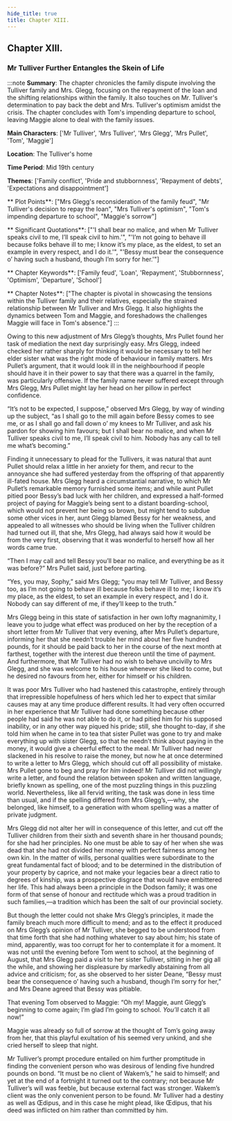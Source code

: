 ```yaml
---
hide_title: true
title: Chapter XIII.
---
```

## Chapter XIII.
### Mr Tulliver Further Entangles the Skein of Life 
:::note
**Summary**:
The chapter chronicles the family dispute involving the Tulliver family and Mrs. Glegg, focusing on the repayment of the loan and the shifting relationships within the family. It also touches on Mr. Tulliver's determination to pay back the debt and Mrs. Tulliver's optimism amidst the crisis. The chapter concludes with Tom's impending departure to school, leaving Maggie alone to deal with the family issues.

**Main Characters**:
['Mr Tulliver', 'Mrs Tulliver', 'Mrs Glegg', 'Mrs Pullet', 'Tom', 'Maggie']

**Location**:
The Tulliver's home

**Time Period**:
Mid 19th century

**Themes**:
['Family conflict', 'Pride and stubbornness', 'Repayment of debts', 'Expectations and disappointment']

** Plot Points**:
["Mrs Glegg's reconsideration of the family feud", "Mr Tulliver's decision to repay the loan", "Mrs Tulliver's optimism", "Tom's impending departure to school", "Maggie's sorrow"]

** Significant Quotations**:
["'I shall bear no malice, and when Mr Tulliver speaks civil to me, I’ll speak civil to him.'", "'I’m not going to behave ill because folks behave ill to me; I know it’s my place, as the eldest, to set an example in every respect, and I do it.'", "'Bessy must bear the consequence o’ having such a husband, though I’m sorry for her.'"]

** Chapter Keywords**:
['Family feud', 'Loan', 'Repayment', 'Stubbornness', 'Optimism', 'Departure', 'School']

** Chapter Notes**:
["The chapter is pivotal in showcasing the tensions within the Tulliver family and their relatives, especially the strained relationship between Mr Tulliver and Mrs Glegg. It also highlights the dynamics between Tom and Maggie, and foreshadows the challenges Maggie will face in Tom's absence."]
:::


  Owing to this new adjustment of Mrs Glegg’s thoughts, Mrs Pullet found her task of mediation the next day surprisingly easy. Mrs Glegg, indeed checked her rather sharply for thinking it would be necessary to tell her elder sister what was the right mode of behaviour in family matters. Mrs Pullet’s argument, that it would look ill in the neighbourhood if people should have it in their power to say that there was a quarrel in the family, was particularly offensive. If the family name never suffered except through Mrs Glegg, Mrs Pullet might lay her head on her pillow in perfect confidence. 

  “It’s not to be expected, I suppose,” observed Mrs Glegg, by way of winding up the subject, “as I shall go to the mill again before Bessy comes to see me, or as I shall go and fall down o’ my knees to Mr Tulliver, and ask his pardon for showing him favours; but I shall bear no malice, and when Mr Tulliver speaks civil to me, I’ll speak civil to him. Nobody has any call to tell me what’s becoming.” 

  Finding it unnecessary to plead for the Tullivers, it was natural that aunt Pullet should relax a little in her anxiety for them, and recur to the annoyance she had suffered yesterday from the offspring of that apparently ill-fated house. Mrs Glegg heard a circumstantial narrative, to which Mr Pullet’s remarkable memory furnished some items; and while aunt Pullet pitied poor Bessy’s bad luck with her children, and expressed a half-formed project of paying for Maggie’s being sent to a distant boarding-school, which would not prevent her being so brown, but might tend to subdue some other vices in her, aunt Glegg blamed Bessy for her weakness, and appealed to all witnesses who should be living when the Tulliver children had turned out ill, that she, Mrs Glegg, had always said how it would be from the very first, observing that it was wonderful to herself how all her words came true. 

  “Then I may call and tell Bessy you’ll bear no malice, and everything be as it was before?” Mrs Pullet said, just before parting. 

  “Yes, you may, Sophy,” said Mrs Glegg; “you may tell Mr Tulliver, and Bessy too, as I’m not going to behave ill because folks behave ill to me; I know it’s my place, as the eldest, to set an example in every respect, and I do it. Nobody can say different of me, if they’ll keep to the truth.” 

  Mrs Glegg being in this state of satisfaction in her own lofty magnanimity, I leave you to judge what effect was produced on her by the reception of a short letter from Mr Tulliver that very evening, after Mrs Pullet’s departure, informing her that she needn’t trouble her mind about her five hundred pounds, for it should be paid back to her in the course of the next month at farthest, together with the interest due thereon until the time of payment. And furthermore, that Mr Tulliver had no wish to behave uncivilly to Mrs Glegg, and she was welcome to his house whenever she liked to come, but he desired no favours from her, either for himself or his children. 

  It was poor Mrs Tulliver who had hastened this catastrophe, entirely through that irrepressible hopefulness of hers which led her to expect that similar causes may at any time produce different results. It had very often occurred in her experience that Mr Tulliver had done something because other people had said he was not able to do it, or had pitied him for his supposed inability, or in any other way piqued his pride; still, she thought to-day, if she told him when he came in to tea that sister Pullet was gone to try and make everything up with sister Glegg, so that he needn’t think about paying in the money, it would give a cheerful effect to the meal. Mr Tulliver had never slackened in his resolve to raise the money, but now he at once determined to write a letter to Mrs Glegg, which should cut off all possibility of mistake. Mrs Pullet gone to beg and pray for _him_ indeed! Mr Tulliver did not willingly write a letter, and found the relation between spoken and written language, briefly known as spelling, one of the most puzzling things in this puzzling world. Nevertheless, like all fervid writing, the task was done in less time than usual, and if the spelling differed from Mrs Glegg’s,—why, she belonged, like himself, to a generation with whom spelling was a matter of private judgment. 

  Mrs Glegg did not alter her will in consequence of this letter, and cut off the Tulliver children from their sixth and seventh share in her thousand pounds; for she had her principles. No one must be able to say of her when she was dead that she had not divided her money with perfect fairness among her own kin. In the matter of wills, personal qualities were subordinate to the great fundamental fact of blood; and to be determined in the distribution of your property by caprice, and not make your legacies bear a direct ratio to degrees of kinship, was a prospective disgrace that would have embittered her life. This had always been a principle in the Dodson family; it was one form of that sense of honour and rectitude which was a proud tradition in such families,—a tradition which has been the salt of our provincial society. 

  But though the letter could not shake Mrs Glegg’s principles, it made the family breach much more difficult to mend; and as to the effect it produced on Mrs Glegg’s opinion of Mr Tulliver, she begged to be understood from that time forth that she had nothing whatever to say about him; his state of mind, apparently, was too corrupt for her to contemplate it for a moment. It was not until the evening before Tom went to school, at the beginning of August, that Mrs Glegg paid a visit to her sister Tulliver, sitting in her gig all the while, and showing her displeasure by markedly abstaining from all advice and criticism; for, as she observed to her sister Deane, “Bessy must bear the consequence o’ having such a husband, though I’m sorry for her,” and Mrs Deane agreed that Bessy was pitiable. 

  That evening Tom observed to Maggie: “Oh my! Maggie, aunt Glegg’s beginning to come again; I’m glad I’m going to school. _You’ll_ catch it all now!” 

  Maggie was already so full of sorrow at the thought of Tom’s going away from her, that this playful exultation of his seemed very unkind, and she cried herself to sleep that night. 

  Mr Tulliver’s prompt procedure entailed on him further promptitude in finding the convenient person who was desirous of lending five hundred pounds on bond. “It must be no client of Wakem’s,” he said to himself; and yet at the end of a fortnight it turned out to the contrary; not because Mr Tulliver’s will was feeble, but because external fact was stronger. Wakem’s client was the only convenient person to be found. Mr Tulliver had a destiny as well as Œdipus, and in this case he might plead, like Œdipus, that his deed was inflicted on him rather than committed by him. 

  
